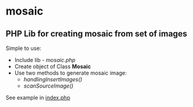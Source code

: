 # mosaic
## PHP Lib for creating mosaic from set of images

Simple to use:
* Include lib - *mosaic.php*
* Create object of Class **Mosaic**
* Use two methods to generate mosaic image:
  - *handlingInsertImages()*
  - *scanSourceImage()*

See example in [index.php](https://github.com/NikitaRudenko/mosaic/blob/master/index.php "index.php")
